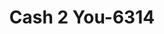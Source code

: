 ---
f_zip-code: 37620
f_state-code: TN
title: Cash 2 You-6314
f_phone: 423-274-8221
f_city-only: Bristol
f_address: 539 Volunteer Parkway Bristol
f_location-unique-id: '6314'
slug: cash-2-you-6314
updated-on: '2024-05-30T13:46:58.046Z'
created-on: '2024-05-30T13:36:59.803Z'
published-on: '2024-05-30T13:54:32.469Z'
f_city-state: cms/city/bristol-tn.md
f_company: cms/company/cash-2-you.md
f_state: cms/state/tennessee.md
layout: '[payday-loan].html'
tags: payday-loan
---